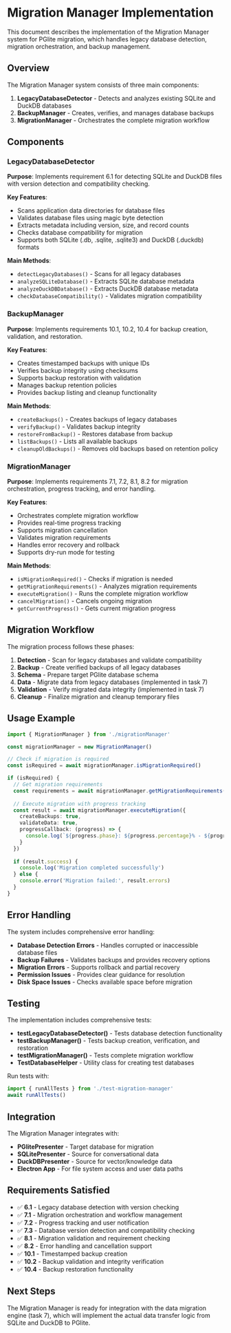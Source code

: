 # Migration Manager Implementation

This document describes the implementation of the Migration Manager system for PGlite migration, which handles legacy database detection, migration orchestration, and backup management.

## Overview

The Migration Manager system consists of three main components:

1. **LegacyDatabaseDetector** - Detects and analyzes existing SQLite and DuckDB databases
2. **BackupManager** - Creates, verifies, and manages database backups
3. **MigrationManager** - Orchestrates the complete migration workflow

## Components

### LegacyDatabaseDetector

**Purpose**: Implements requirement 6.1 for detecting SQLite and DuckDB files with version detection and compatibility checking.

**Key Features**:
- Scans application data directories for database files
- Validates database files using magic byte detection
- Extracts metadata including version, size, and record counts
- Checks database compatibility for migration
- Supports both SQLite (.db, .sqlite, .sqlite3) and DuckDB (.duckdb) formats

**Main Methods**:
- `detectLegacyDatabases()` - Scans for all legacy databases
- `analyzeSQLiteDatabase()` - Extracts SQLite database metadata
- `analyzeDuckDBDatabase()` - Extracts DuckDB database metadata
- `checkDatabaseCompatibility()` - Validates migration compatibility

### BackupManager

**Purpose**: Implements requirements 10.1, 10.2, 10.4 for backup creation, validation, and restoration.

**Key Features**:
- Creates timestamped backups with unique IDs
- Verifies backup integrity using checksums
- Supports backup restoration with validation
- Manages backup retention policies
- Provides backup listing and cleanup functionality

**Main Methods**:
- `createBackups()` - Creates backups of legacy databases
- `verifyBackup()` - Validates backup integrity
- `restoreFromBackup()` - Restores database from backup
- `listBackups()` - Lists all available backups
- `cleanupOldBackups()` - Removes old backups based on retention policy

### MigrationManager

**Purpose**: Implements requirements 7.1, 7.2, 8.1, 8.2 for migration orchestration, progress tracking, and error handling.

**Key Features**:
- Orchestrates complete migration workflow
- Provides real-time progress tracking
- Supports migration cancellation
- Validates migration requirements
- Handles error recovery and rollback
- Supports dry-run mode for testing

**Main Methods**:
- `isMigrationRequired()` - Checks if migration is needed
- `getMigrationRequirements()` - Analyzes migration requirements
- `executeMigration()` - Runs the complete migration workflow
- `cancelMigration()` - Cancels ongoing migration
- `getCurrentProgress()` - Gets current migration progress

## Migration Workflow

The migration process follows these phases:

1. **Detection** - Scan for legacy databases and validate compatibility
2. **Backup** - Create verified backups of all legacy databases
3. **Schema** - Prepare target PGlite database schema
4. **Data** - Migrate data from legacy databases (implemented in task 7)
5. **Validation** - Verify migrated data integrity (implemented in task 7)
6. **Cleanup** - Finalize migration and cleanup temporary files

## Usage Example

```typescript
import { MigrationManager } from './migrationManager'

const migrationManager = new MigrationManager()

// Check if migration is required
const isRequired = await migrationManager.isMigrationRequired()

if (isRequired) {
  // Get migration requirements
  const requirements = await migrationManager.getMigrationRequirements()
  
  // Execute migration with progress tracking
  const result = await migrationManager.executeMigration({
    createBackups: true,
    validateData: true,
    progressCallback: (progress) => {
      console.log(`${progress.phase}: ${progress.percentage}% - ${progress.currentStep}`)
    }
  })
  
  if (result.success) {
    console.log('Migration completed successfully')
  } else {
    console.error('Migration failed:', result.errors)
  }
}
```

## Error Handling

The system includes comprehensive error handling:

- **Database Detection Errors** - Handles corrupted or inaccessible database files
- **Backup Failures** - Validates backups and provides recovery options
- **Migration Errors** - Supports rollback and partial recovery
- **Permission Issues** - Provides clear guidance for resolution
- **Disk Space Issues** - Checks available space before migration

## Testing

The implementation includes comprehensive tests:

- **testLegacyDatabaseDetector()** - Tests database detection functionality
- **testBackupManager()** - Tests backup creation, verification, and restoration
- **testMigrationManager()** - Tests complete migration workflow
- **TestDatabaseHelper** - Utility class for creating test databases

Run tests with:
```typescript
import { runAllTests } from './test-migration-manager'
await runAllTests()
```

## Integration

The Migration Manager integrates with:

- **PGlitePresenter** - Target database for migration
- **SQLitePresenter** - Source for conversational data
- **DuckDBPresenter** - Source for vector/knowledge data
- **Electron App** - For file system access and user data paths

## Requirements Satisfied

- ✅ **6.1** - Legacy database detection with version checking
- ✅ **7.1** - Migration orchestration and workflow management
- ✅ **7.2** - Progress tracking and user notification
- ✅ **7.3** - Database version detection and compatibility checking
- ✅ **8.1** - Migration validation and requirement checking
- ✅ **8.2** - Error handling and cancellation support
- ✅ **10.1** - Timestamped backup creation
- ✅ **10.2** - Backup validation and integrity verification
- ✅ **10.4** - Backup restoration functionality

## Next Steps

The Migration Manager is ready for integration with the data migration engine (task 7), which will implement the actual data transfer logic from SQLite and DuckDB to PGlite.